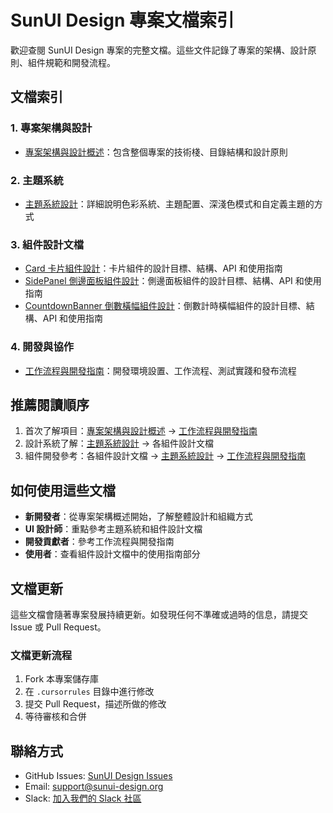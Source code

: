 # SunUI Design 專案文檔索引

歡迎查閱 SunUI Design 專案的完整文檔。這些文件記錄了專案的架構、設計原則、組件規範和開發流程。

## 文檔索引

### 1. 專案架構與設計

- [專案架構與設計概述](project-structure.md)：包含整個專案的技術棧、目錄結構和設計原則

### 2. 主題系統

- [主題系統設計](theming-system.md)：詳細說明色彩系統、主題配置、深淺色模式和自定義主題的方式

### 3. 組件設計文檔

- [Card 卡片組件設計](component-design-card.md)：卡片組件的設計目標、結構、API 和使用指南
- [SidePanel 側邊面板組件設計](component-design-side-panel.md)：側邊面板組件的設計目標、結構、API 和使用指南
- [CountdownBanner 倒數橫幅組件設計](component-design-countdown-banner.md)：倒數計時橫幅組件的設計目標、結構、API 和使用指南

### 4. 開發與協作

- [工作流程與開發指南](workflow-development-guide.md)：開發環境設置、工作流程、測試實踐和發布流程

## 推薦閱讀順序

1. 首次了解項目：[專案架構與設計概述](project-structure.md) → [工作流程與開發指南](workflow-development-guide.md)
2. 設計系統了解：[主題系統設計](theming-system.md) → 各組件設計文檔
3. 組件開發參考：各組件設計文檔 → [主題系統設計](theming-system.md) → [工作流程與開發指南](workflow-development-guide.md)

## 如何使用這些文檔

- **新開發者**：從專案架構概述開始，了解整體設計和組織方式
- **UI 設計師**：重點參考主題系統和組件設計文檔
- **開發貢獻者**：參考工作流程與開發指南
- **使用者**：查看組件設計文檔中的使用指南部分

## 文檔更新

這些文檔會隨著專案發展持續更新。如發現任何不準確或過時的信息，請提交 Issue 或 Pull Request。

### 文檔更新流程

1. Fork 本專案儲存庫
2. 在 `.cursorrules` 目錄中進行修改
3. 提交 Pull Request，描述所做的修改
4. 等待審核和合併

## 聯絡方式

- GitHub Issues: [SunUI Design Issues](https://github.com/your-org/sunui-design/issues)
- Email: support@sunui-design.org
- Slack: [加入我們的 Slack 社區](https://sunui-design-community.slack.com) 